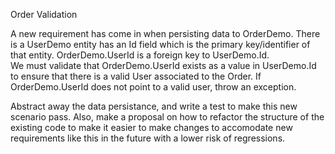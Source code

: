 Order Validation

A new requirement has come in when persisting data to OrderDemo. There is a UserDemo entity has an Id field which is the primary key/identifier of that entity.  OrderDemo.UserId is a foreign key to UserDemo.Id.  
We must validate that OrderDemo.UserId exists as a value in UserDemo.Id to ensure that there is a valid User associated to the Order.  If OrderDemo.UserId does not point to a valid user, throw an exception.

Abstract away the data persistance, and write a test to make this new scenario pass.  Also, make a proposal on how to refactor the structure of the existing code
to make it easier to make changes to accomodate new requirements like this in the future with a lower risk of regressions.
